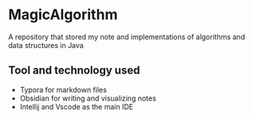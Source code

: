 # MagicAlgorithm
A repository that stored my note and implementations of algorithms and data structures in Java

## Tool and technology used

- Typora for markdown files
- Obsidian for writing and visualizing notes
- Intellij and Vscode as the main IDE
